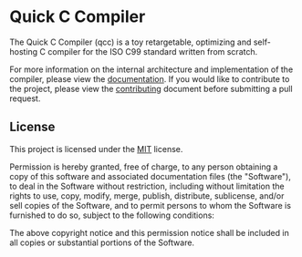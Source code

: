 # Quick C Compiler

The Quick C Compiler (qcc) is a toy retargetable, optimizing and
self-hosting C compiler for the ISO C99 standard written from scratch.

For more information on the internal architecture and implementation of the
compiler, please view the [documentation](/docs). If you would like to
contribute to the project, please view the [contributing](/CONTRIBUTING.MD)
document before submitting a pull request.

## License

This project is licensed under the [MIT](/LICENSE) license.

Permission is hereby granted, free of charge, to any person obtaining a copy
of this software and associated documentation files (the "Software"), to deal
in the Software without restriction, including without limitation the rights
to use, copy, modify, merge, publish, distribute, sublicense, and/or sell
copies of the Software, and to permit persons to whom the Software is
furnished to do so, subject to the following conditions:

The above copyright notice and this permission notice shall be included in all
copies or substantial portions of the Software.
